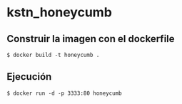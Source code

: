 # kstn_honeycumb

## Construir la imagen con el dockerfile

`$ docker build -t honeycumb .`

## Ejecución

`$ docker run -d -p 3333:80 honeycumb`
